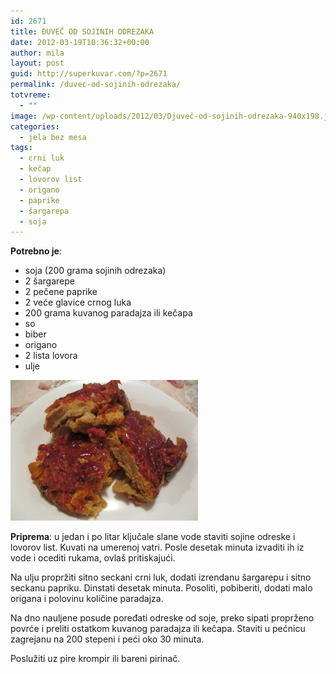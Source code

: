 ```yaml
---
id: 2671
title: ĐUVEČ OD SOJINIH ODREZAKA
date: 2012-03-19T10:36:32+00:00
author: mila
layout: post
guid: http://superkuvar.com/?p=2671
permalink: /duvec-od-sojinih-odrezaka/
totvreme:
  - ""
image: /wp-content/uploads/2012/03/Djuveč-od-sojinih-odrezaka-940x198.jpg
categories:
  - jela bez mesa
tags:
  - crni luk
  - kečap
  - lovorov list
  - origano
  - paprike
  - šargarepa
  - soja
---
```

**Potrebno je**:

  * soja (200 grama sojinih odrezaka)
  * 2 šargarepe
  * 2 pečene paprike
  * 2 veće glavice crnog luka
  * 200 grama kuvanog paradajza ili kečapa
  * so
  * biber
  * origano
  * 2 lista lovora
  * ulje

<img class="alignnone size-medium wp-image-2720" title="Djuveč od sojinih odrezaka" src="/wp-content/uploads/2012/03/Djuveč-od-sojinih-odrezaka-300x225.jpg" alt="" width="300" height="225" /> 

**Priprema**: u jedan i po litar ključale slane vode staviti sojine odreske i lovorov list. Kuvati na umerenoj vatri. Posle desetak minuta izvaditi ih iz vode i ocediti rukama, ovlaš pritiskajući.

Na ulju propržiti sitno seckani crni luk, dodati izrendanu šargarepu i sitno seckanu papriku. Dinstati desetak minuta. Posoliti, pobiberiti, dodati malo origana i polovinu količine paradajza.

Na dno nauljene posude poređati odreske od soje, preko sipati proprženo povrće i preliti ostatkom kuvanog paradajza ili kečapa. Staviti u pećnicu zagrejanu na 200 stepeni i peći oko 30 minuta.

Poslužiti uz pire krompir ili bareni pirinač.